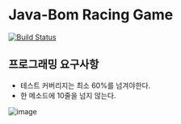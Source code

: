 # Java-Bom Racing Game


[![Build Status](https://travis-ci.org/Java-Bom/racing-game.svg?branch=master)](https://travis-ci.org/Java-Bom/racing-game)

## 프로그래밍 요구사항

 - 테스트 커버리지는 최소 60%를 넘겨야한다.
 - 한 메소드에 10줄을 넘지 않는다.



![image](https://user-images.githubusercontent.com/47847993/76910464-65a5e780-68f1-11ea-85e9-57d28724ef36.png)
